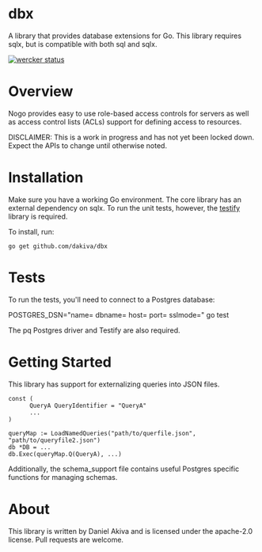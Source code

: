 dbx
===

A library that provides database extensions for Go. This library requires sqlx, but is compatible with both sql and sqlx.

[![wercker status](https://app.wercker.com/status/b4812ae58dbd3745ade9bd97647e90c9/m "wercker status")](https://app.wercker.com/project/bykey/b4812ae58dbd3745ade9bd97647e90c9)

Overview
========
Nogo provides easy to use role-based access controls for servers as well as access control lists (ACLs) support for defining access to resources.

DISCLAIMER: This is a work in progress and has not yet been locked down. Expect the APIs to change until otherwise noted.

Installation
============
Make sure you have a working Go environment. The core library has an external dependency on sqlx. To run the unit tests, however, the [testify](https://github.com/stretchr/testify) library is required.

To install, run:
   ```
   go get github.com/dakiva/dbx
   ```

Tests
=====
To run the tests, you'll need to connect to a Postgres database:

POSTGRES_DSN="name= dbname= host= port= sslmode=" go test

The pq Postgres driver and Testify are also required.

Getting Started
===============
This library has support for externalizing queries into JSON files.

```
const (
      QueryA QueryIdentifier = "QueryA"
      ...
)

queryMap := LoadNamedQueries("path/to/querfile.json", "path/to/queryfile2.json")
db *DB = ...
db.Exec(queryMap.Q(QueryA), ...)
```

Additionally, the schema_support file contains useful Postgres specific functions for managing schemas.

About
=====
This library is written by Daniel Akiva and is licensed under the apache-2.0 license.  Pull requests are welcome.
